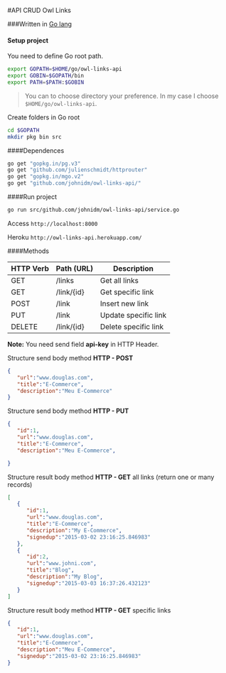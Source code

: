#API CRUD Owl Links

###Written in [Go lang](https://golang.org/)

#### Setup project

You need to define Go root path.
```bash
export GOPATH=$HOME/go/owl-links-api
export GOBIN=$GOPATH/bin
export PATH=$PATH:$GOBIN
```
> You can to choose directory your preference. In my case I choose `$HOME/go/owl-links-api`.

Create folders in Go root
```bash
cd $GOPATH
mkdir pkg bin src
```

####Dependences

```bash
go get "gopkg.in/pg.v3"
go get "github.com/julienschmidt/httprouter"
go get "gopkg.in/mgo.v2"
go get "github.com/johnidm/owl-links-api/"
```

####Run project
```bash
go run src/github.com/johnidm/owl-links-api/service.go
```

Access `http://localhost:8000`

Heroku `http://owl-links-api.herokuapp.com/`

####Methods

| HTTP Verb | Path (URL)| Description
|-----------|------------------|-----------------------|
| GET       | /links           | Get all links         |
| GET       | /link/{id}       | Get specific link     |
| POST      | /link            | Insert new link       |
| PUT       | /link            | Update specific link  |
| DELETE    | /link/{id}       | Delete specific link  |



**Note:** You need send field **api-key** in HTTP Header.

Structure send body method **HTTP - POST**
```json
{  
   "url":"www.douglas.com",
   "title":"E-Commerce",
   "description":"Meu E-Commerce"
}
```
Structure send body method **HTTP - PUT**
```json
{  
   "id":1,
   "url":"www.douglas.com",
   "title":"E-Commerce",
   "description":"Meu E-Commerce",

}
```

Structure result body method **HTTP - GET** all links (return one or many records)
```json
[  
   {  
      "id":1,
      "url":"www.douglas.com",
      "title":"E-Commerce",
      "description":"My E-Commerce",
      "signedup":"2015-03-02 23:16:25.846983"
   },
   {  
      "id":2,
      "url":"www.johni.com",
      "title":"Blog",
      "description":"My Blog",
      "signedup":"2015-03-03 16:37:26.432123"
   }
]
```

Structure result body method **HTTP - GET** specific links

```json
{  
   "id":1,
   "url":"www.douglas.com",
   "title":"E-Commerce",
   "description":"Meu E-Commerce",
   "signedup":"2015-03-02 23:16:25.846983"
}
```





